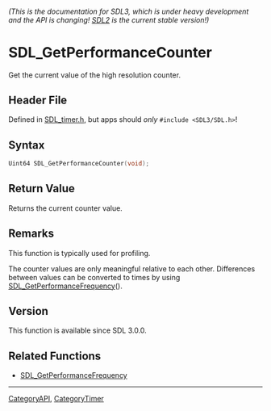 ###### (This is the documentation for SDL3, which is under heavy development and the API is changing! [SDL2](https://wiki.libsdl.org/SDL2/) is the current stable version!)
# SDL_GetPerformanceCounter

Get the current value of the high resolution counter.

## Header File

Defined in [SDL_timer.h](https://github.com/libsdl-org/SDL/blob/main/include/SDL3/SDL_timer.h), but apps should _only_ `#include <SDL3/SDL.h>`!

## Syntax

```c
Uint64 SDL_GetPerformanceCounter(void);

```

## Return Value

Returns the current counter value.

## Remarks

This function is typically used for profiling.

The counter values are only meaningful relative to each other. Differences
between values can be converted to times by using
[SDL_GetPerformanceFrequency](SDL_GetPerformanceFrequency)().

## Version

This function is available since SDL 3.0.0.

## Related Functions

* [SDL_GetPerformanceFrequency](SDL_GetPerformanceFrequency)

----
[CategoryAPI](CategoryAPI), [CategoryTimer](CategoryTimer)



